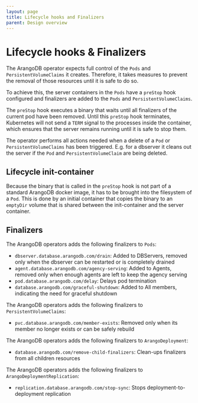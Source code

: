 ```yaml
---
layout: page
title: Lifecycle hooks and Finalizers
parent: Design overview
---
```


# Lifecycle hooks & Finalizers

The ArangoDB operator expects full control of the `Pods` and `PersistentVolumeClaims` it creates.
Therefore, it takes measures to prevent the removal of those resources
until it is safe to do so.

To achieve this, the server containers in the `Pods` have
a `preStop` hook configured and finalizers are added to the `Pods`
and `PersistentVolumeClaims`.

The `preStop` hook executes a binary that waits until all finalizers of
the current pod have been removed.
Until this `preStop` hook terminates, Kubernetes will not send a `TERM` signal
to the processes inside the container, which ensures that the server remains running
until it is safe to stop them.

The operator performs all actions needed when a delete of a `Pod` or
`PersistentVolumeClaims` has been triggered.
E.g. for a dbserver it cleans out the server if the `Pod` and `PersistentVolumeClaim` are being deleted.

## Lifecycle init-container

Because the binary that is called in the `preStop` hook is not part of a standard
ArangoDB docker image, it has to be brought into the filesystem of a `Pod`.
This is done by an initial container that copies the binary to an `emptyDir` volume that
is shared between the init-container and the server container.

## Finalizers

The ArangoDB operators adds the following finalizers to `Pods`:
- `dbserver.database.arangodb.com/drain`: Added to DBServers, removed only when the dbserver can be restarted or is completely drained
- `agent.database.arangodb.com/agency-serving`: Added to Agents, removed only when enough agents are left to keep the agency serving
- `pod.database.arangodb.com/delay`: Delays pod termination
- `database.arangodb.com/graceful-shutdown`: Added to All members, indicating the need for graceful shutdown

The ArangoDB operators adds the following finalizers to `PersistentVolumeClaims`:
- `pvc.database.arangodb.com/member-exists`: Removed only when its member no longer exists or can be safely rebuild

The ArangoDB operators adds the following finalizers to `ArangoDeployment`:
- `database.arangodb.com/remove-child-finalizers`: Clean-ups finalizers from all children resources

The ArangoDB operators adds the following finalizers to `ArangoDeploymentReplication`:
- `replication.database.arangodb.com/stop-sync`: Stops deployment-to-deployment replication
